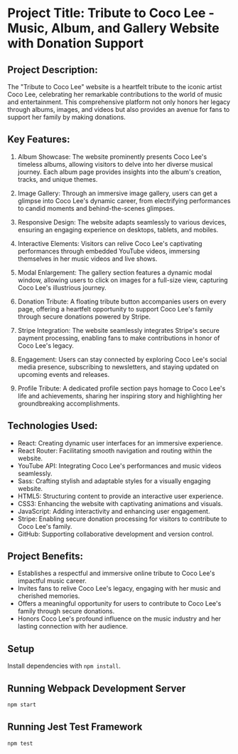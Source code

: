 # Project Title: Tribute to Coco Lee - Music, Album, and Gallery Website with Donation Support

## Project Description:

The "Tribute to Coco Lee" website is a heartfelt tribute to the iconic artist Coco Lee, celebrating her remarkable contributions to the world of music and entertainment. This comprehensive platform not only honors her legacy through albums, images, and videos but also provides an avenue for fans to support her family by making donations.

## Key Features:

1. Album Showcase: The website prominently presents Coco Lee's timeless albums, allowing visitors to delve into her diverse musical journey. Each album page provides insights into the album's creation, tracks, and unique themes.

2. Image Gallery: Through an immersive image gallery, users can get a glimpse into Coco Lee's dynamic career, from electrifying performances to candid moments and behind-the-scenes glimpses.

3. Responsive Design: The website adapts seamlessly to various devices, ensuring an engaging experience on desktops, tablets, and mobiles.

4. Interactive Elements: Visitors can relive Coco Lee's captivating performances through embedded YouTube videos, immersing themselves in her music videos and live shows.

5. Modal Enlargement: The gallery section features a dynamic modal window, allowing users to click on images for a full-size view, capturing Coco Lee's illustrious journey.

6. Donation Tribute: A floating tribute button accompanies users on every page, offering a heartfelt opportunity to support Coco Lee's family through secure donations powered by Stripe.

7. Stripe Integration: The website seamlessly integrates Stripe's secure payment processing, enabling fans to make contributions in honor of Coco Lee's legacy.

8. Engagement: Users can stay connected by exploring Coco Lee's social media presence, subscribing to newsletters, and staying updated on upcoming events and releases.

9. Profile Tribute: A dedicated profile section pays homage to Coco Lee's life and achievements, sharing her inspiring story and highlighting her groundbreaking accomplishments.

## Technologies Used:

- React: Creating dynamic user interfaces for an immersive experience.
- React Router: Facilitating smooth navigation and routing within the website.
- YouTube API: Integrating Coco Lee's performances and music videos seamlessly.
- Sass: Crafting stylish and adaptable styles for a visually engaging website.
- HTML5: Structuring content to provide an interactive user experience.
- CSS3: Enhancing the website with captivating animations and visuals.
- JavaScript: Adding interactivity and enhancing user engagement.
- Stripe: Enabling secure donation processing for visitors to contribute to Coco Lee's family.
- GitHub: Supporting collaborative development and version control.

## Project Benefits:

- Establishes a respectful and immersive online tribute to Coco Lee's impactful music career.
- Invites fans to relive Coco Lee's legacy, engaging with her music and cherished memories.
- Offers a meaningful opportunity for users to contribute to Coco Lee's family through secure donations.
- Honors Coco Lee's profound influence on the music industry and her lasting connection with her audience.

## Setup

Install dependencies with `npm install`.

## Running Webpack Development Server

```sh
npm start
```

## Running Jest Test Framework

```sh
npm test
```
